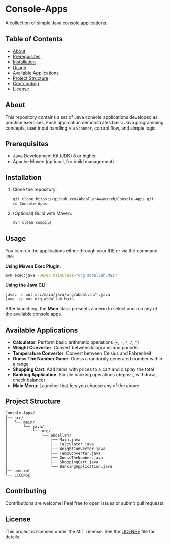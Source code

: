 # Console‑Apps

A collection of simple Java console applications.

## Table of Contents

* [About](#about)
* [Prerequisites](#prerequisites)
* [Installation](#installation)
* [Usage](#usage)
* [Available Applications](#available-applications)
* [Project Structure](#project-structure)
* [Contributing](#contributing)
* [License](#license)

## About

This repository contains a set of Java console applications developed as practice exercises. Each application demonstrates basic Java programming concepts, user input handling via `Scanner`, control flow, and simple logic.

## Prerequisites

* Java Development Kit (JDK) 8 or higher
* Apache Maven (optional, for build management)

## Installation

1. Clone the repository:

   ```bash
   git clone https://github.com/AbdallahAwaysheh/Console-Apps.git
   cd Console-Apps
   ```
2. (Optional) Build with Maven:

   ```bash
   mvn clean compile
   ```

## Usage

You can run the applications either through your IDE or via the command line.

**Using Maven Exec Plugin**:

```bash
mvn exec:java -Dexec.mainClass="org.abdallah.Main"
```

**Using the Java CLI**:

```bash
javac -d out src/main/java/org/abdallah/*.java
java -cp out org.abdallah.Main
```

After launching, the **Main** class presents a menu to select and run any of the available console apps.

## Available Applications

* **Calculator**: Perform basic arithmetic operations (`+`, `-`, `*`, `/`, `^`)
* **Weight Converter**: Convert between kilograms and pounds
* **Temperature Converter**: Convert between Celsius and Fahrenheit
* **Guess The Number Game**: Guess a randomly generated number within a range
* **Shopping Cart**: Add items with prices to a cart and display the total
* **Banking Application**: Simple banking operations (deposit, withdraw, check balance)
* **Main Menu**: Launcher that lets you choose any of the above

## Project Structure

```
Console-Apps/
├── src/
│   └── main/
│       └── java/
│           └── org/
│               └── abdallah/
│                   ├── Main.java
│                   ├── Calculator.java
│                   ├── WeightConverter.java
│                   ├── TempConverter.java
│                   ├── GuessTheNumber.java
│                   ├── ShoppingCart.java
│                   └── BankingApplication.java
├── pom.xml
└── LICENSE
```

## Contributing

Contributions are welcome! Feel free to open issues or submit pull requests.

## License

This project is licensed under the MIT License. See the [LICENSE](LICENSE) file for details.

